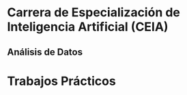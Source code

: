 # Carrera de Especialización de Inteligencia Artificial (CEIA)

## Análisis de Datos

# Trabajos Prácticos

